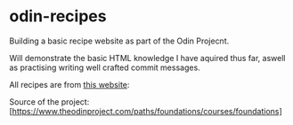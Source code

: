 # odin-recipes
Building a basic recipe website as part of the Odin Projecnt.

Will demonstrate the basic HTML knowledge I have aquired thus far, aswell as practising writing 
well crafted commit messages.

All recipes are from [this website](https://www.allrecipes.com/): 

Source of the project: [https://www.theodinproject.com/paths/foundations/courses/foundations]